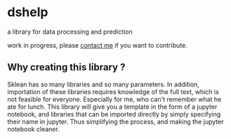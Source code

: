 <h1> dshelp</h1>
<p>a library for data processing and prediction</p>

<p>work in progress, please <a href="mailto:sarroukh.issame@gmail.com">contact me</a> if you want to contribute.</p>

<h2>Why creating this library ?</h2>

<p> Sklean has so many libraries and so many parameters. In addition, importation of these libraries requires knowledge of the full text, which is not feasible for everyone. Especially for me, who can't remember what he ate for lunch. This library will give you a template in the form of a jupyter notebook, and libraries that can be imported directly by simply specifying their name in jupyter. Thus simplifying the process, and making the jupyter notebook cleaner. </p>
